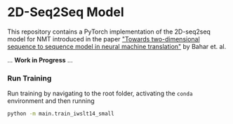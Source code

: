 # 2D-Seq2Seq Model
This repository contains a PyTorch implementation of the 2D-seq2seq model for NMT introduced in the paper
["Towards two-dimensional sequence to sequence model in neural machine translation"](https://arxiv.org/abs/1810.03975)
by Bahar et. al.

... **Work in Progress** ...

### Run Training
Run training by navigating to the root folder, activating the `conda` environment and then running 
```bash
python -m main.train_iwslt14_small
```